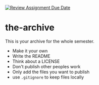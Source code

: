 [![Review Assignment Due Date](https://classroom.github.com/assets/deadline-readme-button-22041afd0340ce965d47ae6ef1cefeee28c7c493a6346c4f15d667ab976d596c.svg)](https://classroom.github.com/a/bGznFti5)
# the-archive

This is your archive for the whole semester.

- Make it your own
- Write the README
- Think about a LICENSE
- Don't publish other peoples work
- Only add the files you want to publish
- use `.gitignore` to keep files locally

